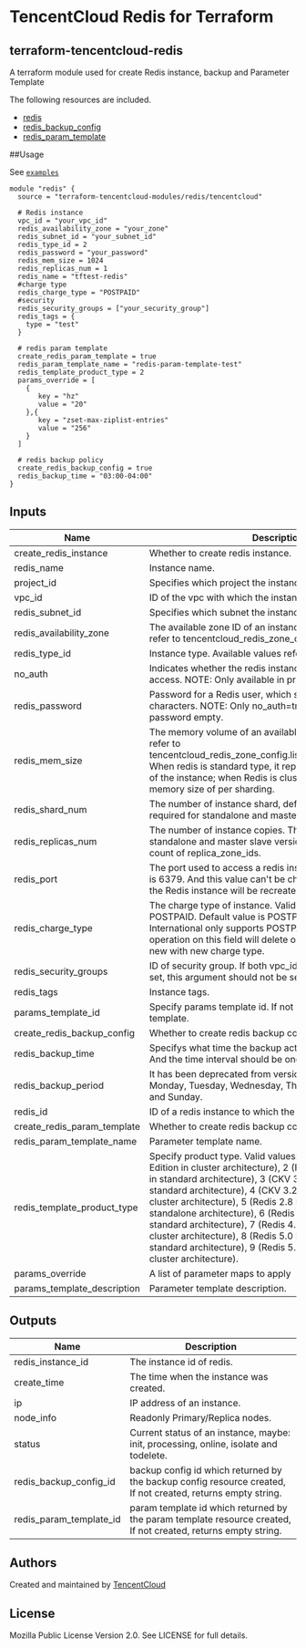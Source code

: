 # TencentCloud Redis for Terraform

## terraform-tencentcloud-redis

A terraform module used for create Redis instance, backup and Parameter Template

The following resources are included.

* [redis](https://registry.terraform.io/providers/tencentcloudstack/tencentcloud/latest/docs/resources/redis_instance)
* [redis_backup_config](https://registry.terraform.io/providers/tencentcloudstack/tencentcloud/latest/docs/resources/redis_backup_config)
* [redis_param_template](https://registry.terraform.io/providers/tencentcloudstack/tencentcloud/latest/docs/resources/redis_param_template)

##Usage

See [`examples`](https://github.com/terraform-tencentcloud-modules/terraform-tencentcloud-redis/tree/main/examples)

```hcl
module "redis" {
  source = "terraform-tencentcloud-modules/redis/tencentcloud"

  # Redis instance
  vpc_id = "your_vpc_id"
  redis_availability_zone = "your_zone"
  redis_subnet_id = "your_subnet_id"
  redis_type_id = 2
  redis_password = "your_password"
  redis_mem_size = 1024
  redis_replicas_num = 1
  redis_name = "tftest-redis"
  #charge type
  redis_charge_type = "POSTPAID"
  #security
  redis_security_groups = ["your_security_group"]
  redis_tags = {
    type = "test"
  }

  # redis param template
  create_redis_param_template = true
  redis_param_template_name = "redis-param-template-test"
  redis_template_product_type = 2
  params_override = [
    {
       key = "hz"
       value = "20"
    },{
       key = "zset-max-ziplist-entries"
       value = "256"
    }
  ]

  # redis backup policy
  create_redis_backup_config = true
  redis_backup_time = "03:00-04:00"
}
```

## Inputs
| Name | Description | Type | Default | Required |
|------|-------------|:----:|:-----:|:-----:|
| create_redis_instance | Whether to create redis instance. | bool | true | no
| redis_name | Instance name. | string | "" | no
| project_id | Specifies which project the instance should belong to. | number | 0 | no
| vpc_id | ID of the vpc with which the instance is to be associated. | string | "" | yes
| redis_subnet_id | Specifies which subnet the instance should belong to. | string | "" | yes
| redis_availability_zone | The available zone ID of an instance to be created, please refer to tencentcloud_redis_zone_config.list | string | "" | yes
| redis_type_id | Instance type. Available values reference data source | number | 6 | yes
| no_auth | Indicates whether the redis instance support no-auth access. NOTE: Only available in private cloud environment. | bool | false | no
| redis_password | Password for a Redis user, which should be 8 to 16 characters. NOTE: Only no_auth=true specified can make password empty. | string | "" | yes
| redis_mem_size | The memory volume of an available instance(in MB), please refer to tencentcloud_redis_zone_config.list[zone].shard_memories. When redis is standard type, it represents total memory size of the instance; when Redis is cluster type, it represents memory size of per sharding. | number | 8192 | no
| redis_shard_num | The number of instance shard, default is 1. This is not required for standalone and master slave versions. | number | 1 | no
| redis_replicas_num | The number of instance copies. This is not required for standalone and master slave versions and must equal to count of replica_zone_ids. | number | 1 | no
| redis_port | The port used to access a redis instance. The default value is 6379. And this value can't be changed after creation, or the Redis instance will be recreated. | number | 6379 | no
| redis_charge_type | The charge type of instance. Valid values: PREPAID and POSTPAID. Default value is POSTPAID. Note: TencentCloud International only supports POSTPAID. Caution that update operation on this field will delete old instances and create new with new charge type. | string | "POSTPAID" | true
| redis_security_groups | ID of security group. If both vpc_id and subnet_id are not set, this argument should not be set either. | list(string) | [""] | yes
| redis_tags | Instance tags. | map(string) | {} | no
| params_template_id | Specify params template id. If not set, will use default template. | string | "" | no
| create_redis_backup_config | Whether to create redis backup config. | bool | true | no
| redis_backup_time | Specifys what time the backup action should take place. And the time interval should be one hour. | string | "06:00-07:00" | no 
| redis_backup_period | It has been deprecated from version 1.58.2. Valid values: Monday, Tuesday, Wednesday, Thursday, Friday, Saturday and Sunday. | list(string) | [] | no
| redis_id | ID of a redis instance to which the policy will be applied. | string | "" | yes
| create_redis_param_template | Whether to create redis backup config. | bool | true | no
| redis_param_template_name | Parameter template name. | string | "" | yes
| redis_template_product_type | Specify product type. Valid values: 1 (Redis 2.8 Memory Edition in cluster architecture), 2 (Redis 2.8 Memory Edition in standard architecture), 3 (CKV 3.2 Memory Edition in standard architecture), 4 (CKV 3.2 Memory Edition in cluster architecture), 5 (Redis 2.8 Memory Edition in standalone architecture), 6 (Redis 4.0 Memory Edition in standard architecture), 7 (Redis 4.0 Memory Edition in cluster architecture), 8 (Redis 5.0 Memory Edition in standard architecture), 9 (Redis 5.0 Memory Edition in cluster architecture). | number | 6 | yes
| params_override | A list of parameter maps to apply | list(map(string)) | [] | no
| params_template_description | Parameter template description. | string | "" | no

## Outputs

| Name | Description |
|------|-------------|
| redis_instance_id | The instance id of redis. |
| create_time | The time when the instance was created. |
| ip | IP address of an instance. |
| node_info | Readonly Primary/Replica nodes. |
| status |Current status of an instance, maybe: init, processing, online, isolate and todelete. |
| redis_backup_config_id | backup config id which returned by the backup config resource created, If not created, returns empty string. |
| redis_param_template_id | param template id which returned by the param template resource created, If not created, returns empty string. |


## Authors

Created and maintained by [TencentCloud](https://github.com/tencentcloudstack/terraform-provider-tencentcloud)

## License

Mozilla Public License Version 2.0.
See LICENSE for full details.
